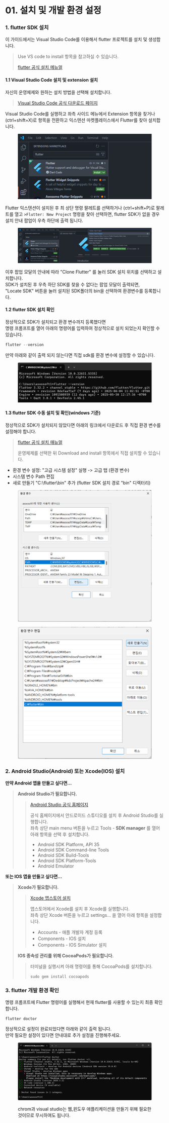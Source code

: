 # 01. 설치 및 개발 환경 설정

### 1. flutter SDK 설치

이 가이드에서는 Visual Studio Code를 이용해서 flutter 프로젝트를 설치 및 생성합니다.

> Use VS code to install 항목을 참고하실 수 있습니다.
>
> [flutter 공식 설치 메뉴얼](https://docs.flutter.dev/get-started/install)

#### 1.1 Visual Studio Code 설치 및 extension 설치

자신의 운영체제와 원하는 설치 방법을 선택해 설치합니다.

> [Visual Studio Code 공식 다운로드 페이지](https://code.visualstudio.com/Download)

Visual Studio Code를 실행하고 좌측 사이드 메뉴에서 Extension 항목을 찾거나 (ctrl+shift+X)로 항목을 전환하고 익스텐션 마켓플레이스에서 Flutter를 찾아 설치합니다.

<figure><img src="../../.gitbook/assets/image (5) (1) (1) (1) (1) (1) (1) (1) (1) (1) (1) (1) (1).png" alt=""><figcaption></figcaption></figure>

Flutter 익스텐션이 설치된 후 최 상단 명령 팔레트를 선택하거나 (ctrl+shift+P)로 팔레트를 열고 `>Flutter: New Project` 명령을 찾아 선택하면, flutter SDK가 없을 경우 설치 안내 팝업이 우측 하단에 출력 됩니다.

<figure><img src="../../.gitbook/assets/image (3) (1) (1) (1) (1) (1) (1) (1) (1) (1) (1) (1) (1) (1) (1).png" alt=""><figcaption></figcaption></figure>

이후  팝업 모달의 안내에 따라 "Clone Flutter" 를 눌러 SDK 설치 위치를 선택하고 설치합니다.\
SDK가 설치된 후 우측 하단 SDK를 찾을 수 없다는 팝업 모달이 출력되면,\
"Locate SDK" 버튼을 눌러 설치된 SDK폴더의 bin을 선택하여 환경변수를 등록합니다.

#### 1.2 flutter SDK 설치 확인

정상적으로 SDK가 설치되고 환경 변수까지 등록했다면\
명령 프롬프트를 열어 아래의 명령어를 입력하여 정상적으로 설치 되었는지 확인할 수 있습니다.

```powershell
flutter --version
```

만약 아래와 같이 출력 되지 않는다면 직접 sdk를 환경 변수에 설정할 수 있습니다.

<figure><img src="../../.gitbook/assets/image (5) (1) (1) (1) (1) (1) (1) (1) (1) (1) (1) (1) (1) (1).png" alt="" width="563"><figcaption></figcaption></figure>

#### 1.3 flutter SDK 수동 설치 및  확인(windows 기준)

정상적으로 SDK가 설치되지 않았다면 아래의 링크에서 다운로드 후 직접 환경 변수를 설정해야 합니다.

> [flutter 공식 설치 매뉴얼](https://docs.flutter.dev/get-started/install)
>
> 운영체제를 선택한 뒤 Download and install 항목에서 직접 설치할 수 있습니다.

* 환경 변수 설정: "고급 시스템 설정" 실행 -> 고급 탭 (환경 변수)
* 시스템 변수 Path 편집
* 새로  만들기 "C:\flutter\bin" 추가 (flutter SDK 설치 경로 "bin" 디렉터리)

<figure><img src="../../.gitbook/assets/image (13) (1).png" alt="환경변수-시스템변수-Path편집"><figcaption></figcaption></figure>

<figure><img src="../../.gitbook/assets/image (1) (1) (1) (1) (1) (1) (1) (1) (1) (1) (1) (1) (1) (1) (1) (1) (1) (1) (1) (1) (1) (1) (1) (1) (1) (1) (1) (1).png" alt=""><figcaption></figcaption></figure>

### 2. Android Studio(**Android**) 또는 Xcode(IOS) 설치

**만약 Android 앱을 만들고 싶다면...**

> &#x20;**Android Studio가 필요합니다.**
>
> > [Android Studio 공식 홈페이지](https://developer.android.com/studio?hl=ko)
> >
> > 공식 홈페이지에서 안드로이드 스튜디오를 설치 후 Android Studio를 실행합니다.\
> > 좌측 상단 main menu 버튼을 누르고 Tools - **SDK manager** 를 열어 아래 항목을 선택 후 설치합니다.
> >
> > * Android SDK Platform, API 35
> > * Android SDK Command-line Tools
> > * Android SDK Build-Tools
> > * Android SDK Platform-Tools
> > * Android Emulator

**또는 IOS 앱을 만들고 싶다면...**

> **Xcode가 필요합니다.**
>
> > [Xcode 앱스토어 설치](https://apps.apple.com/us/app/xcode/id497799835)
> >
> > 앱스토어에서 Xcode를 설치 후 Xcode를 실행합니다.\
> > 좌측 상단 Xcode 버튼을 누르고 settings... 을 열어 아래 항목을  설정합니다.
> >
> > * Accounts - 애플 개발자 계정 등록
> > * Components - IOS 설치
> > * Components - IOS Simulator 설치
>
> **IOS 종속성 관리를 위해 CocoaPods가 필요합니다.**
>
> > 터미널을 실행시켜 아래 명령어를 통해 CocoaPods를 설치합니다.
> >
> > ```
> > sudo gem install cocoapods
> > ```



### 3. flutter 개발 환경 확인

명령 프롬프트에 Flutter 명령어를 실행해서 현재 flutter를 사용할 수 있는지 최종 확인합니다.

```
flutter doctor
```

정상적으로 설정이 완료되었다면 아래와 같이 출력 됩니다.\
만약 필요한 설정이 있다면 안내대로 추가 설정을 진행해주세요.

<figure><img src="../../.gitbook/assets/image (6) (1) (1) (1) (1) (1) (1) (1) (1) (1) (1) (1) (1).png" alt=""><figcaption><p>chrom과 visual studio는 웹,윈도우 애플리케이션을 만들기 위해 필요한 것이므로 무시하여도 됩니다.</p></figcaption></figure>



